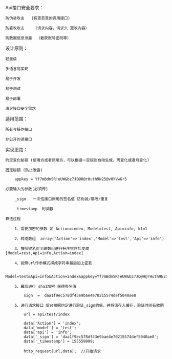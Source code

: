 Api接口安全要求：
	
	防伪装攻击   (有意恶意的调用接口)

	防篡改攻击    （请求内容，请求头 更改内容）

	防数据信息泄露  （截获账号密码等）

设计原则：
	
	轻量级

	多语言易实现

	易于开发

	易于测试

	易于部署

	满足接口安全需求

适用范围：
	
	所有写操作接口

	非公开的读接口
 
实现思路：  
	
	约定变化秘钥 (使用方或者调用方，可以根据一定规则自动生成，周变化或者月变化)  
	
	固定秘钥 (防止泄露)  

		appkey = Yf7mBdnSR!eUW&bz7JQ@H@rHuth9N25@vHYVwGr5

	必要输入的参数[必须传]  

		_sign   一次性接口调用的签名值 防伪装/篡改/重复  

		_timestamp  时间戳  

	算法过程  

		1、需要加密的参数 如 Action=index, Model=test, Api=info, k1=1
 
		2、转成数组  array('Action'=>'index','Model'=>'test','Api'=>'info')
 
		3、按照键名对关联数组进行升序排序后变成 [Model=test,Api=info,Action=index]
 
		4、按照url传参模式拼成字符串最后加上密匙

			Model=test&Api=info&Action=index&appkey=Yf7mBdnSR!eUW&bz7JQ@H@rHuth9N25@vHYVwGr5
 
		5、最后进行 sha1加密 获得签名值

			sign  =  daa1f9ec578df43e9bae4e70215574def5040ae8
 
		6、进行请求接口 后台根据约定进行验证_sign的值，并将值存入缓存，验证时间有效期

			url = api/test/index

			data['Action'] = 'index';
			data['model'] = 'test';
			data['api'] = 'info';
			data['_sign'] = 'daa1f9ec578df43e9bae4e70215574def5040ae8';
			data['_timestamp'] = 155559999;

			http_request(url,data);  //开始请求



